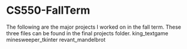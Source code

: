 # CS550-FallTerm
The following are the major projects I worked on in the fall term. These three files can be found in the final projects folder.
king_textgame
minesweeper_tkinter
revant_mandelbrot
